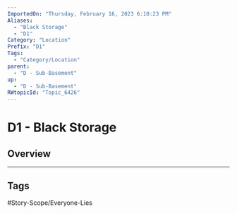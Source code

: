 ```yaml
---
ImportedOn: "Thursday, February 16, 2023 6:10:23 PM"
Aliases:
  - "Black Storage"
  - "D1"
Category: "Location"
Prefix: "D1"
Tags:
  - "Category/Location"
parent:
  - "D - Sub-Basement"
up:
  - "D - Sub-Basement"
RWtopicId: "Topic_6426"
---
```

# D1 - Black Storage
## Overview

---
## Tags
#Story-Scope/Everyone-Lies

